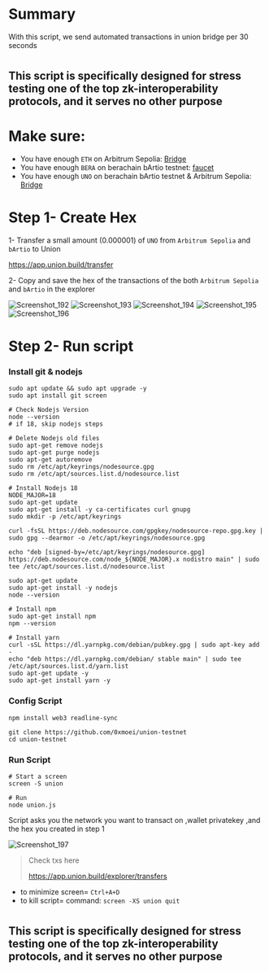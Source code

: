 # Summary
With this script, we send automated transactions in union bridge per 30 seconds

#

## This script is specifically designed for stress testing one of the top zk-interoperability protocols, and it serves no other purpose

#

# Make sure:
* You have enough `ETH` on Arbitrum Sepolia: [Bridge](https://bridge.arbitrum.io/?destinationChain=arbitrum-sepolia&l2ChainId=23011913&sourceChain=sepolia)
* You have enough `BERA` on berachain bArtio testnet: [faucet](https://bartio.faucet.berachain.com/)
* You have enough `UNO` on berachain bArtio testnet & Arbitrum Sepolia: [Bridge](https://app.union.build/transfer)


# Step 1- Create Hex
1- Transfer a small amount (0.000001) of `UNO` from `Arbitrum Sepolia` and `bArtio` to Union

https://app.union.build/transfer

2- Copy and save the hex of the transactions of the both `Arbitrum Sepolia` and `bArtio` in the explorer

![Screenshot_192](https://github.com/user-attachments/assets/3929009a-29ba-46a0-876a-5dcc8aab587a)
![Screenshot_193](https://github.com/user-attachments/assets/0a3b8869-93f5-436d-993c-206797359beb)
![Screenshot_194](https://github.com/user-attachments/assets/9bc8aa7e-8c82-4bc9-bc89-b0fe3edf299e)
![Screenshot_195](https://github.com/user-attachments/assets/621bd1a1-6303-49b3-9e76-2cb8cbc8cfea)
![Screenshot_196](https://github.com/user-attachments/assets/41d32b9f-4768-42c7-9d59-e49a2df9d1bc)

# Step 2- Run script

### Install git & nodejs
```console
sudo apt update && sudo apt upgrade -y
sudo apt install git screen
```
```console
# Check Nodejs Version
node --version
# if 18, skip nodejs steps

# Delete Nodejs old files
sudo apt-get remove nodejs
sudo apt-get purge nodejs
sudo apt-get autoremove
sudo rm /etc/apt/keyrings/nodesource.gpg
sudo rm /etc/apt/sources.list.d/nodesource.list

# Install Nodejs 18
NODE_MAJOR=18
sudo apt-get update
sudo apt-get install -y ca-certificates curl gnupg
sudo mkdir -p /etc/apt/keyrings

curl -fsSL https://deb.nodesource.com/gpgkey/nodesource-repo.gpg.key | sudo gpg --dearmor -o /etc/apt/keyrings/nodesource.gpg

echo "deb [signed-by=/etc/apt/keyrings/nodesource.gpg] https://deb.nodesource.com/node_${NODE_MAJOR}.x nodistro main" | sudo tee /etc/apt/sources.list.d/nodesource.list

sudo apt-get update
sudo apt-get install -y nodejs
node --version

# Install npm
sudo apt-get install npm
npm --version

# Install yarn
curl -sSL https://dl.yarnpkg.com/debian/pubkey.gpg | sudo apt-key add -
echo "deb https://dl.yarnpkg.com/debian/ stable main" | sudo tee /etc/apt/sources.list.d/yarn.list
sudo apt-get update -y
sudo apt-get install yarn -y
```

### Config Script
```console
npm install web3 readline-sync

git clone https://github.com/0xmoei/union-testnet
cd union-testnet
```

### Run Script
```console
# Start a screen
screen -S union

# Run
node union.js
```

Script asks you the network you want to transact on ,wallet privatekey ,and the hex you created in step 1

![Screenshot_197](https://github.com/user-attachments/assets/b000b809-8a6a-4ee0-9c40-d0fe8942aab7)

> Check txs here
> 
> https://app.union.build/explorer/transfers

* to minimize screen= `Ctrl+A+D` 
* to kill script= command: `screen -XS union quit`

#

## This script is specifically designed for stress testing one of the top zk-interoperability protocols, and it serves no other purpose

